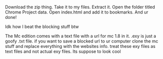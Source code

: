 Download the zip thing. 
Take it to my files.
Extract it.
Open the folder titled Chrome Project data.
Open index.html and add it to bookmarks. 
And ur done!



Idk how I beat the blocking stuff btw

The Mc edition comes with a text file with a url for mc 1.8 in it. .exy is just a goofy .txt file. if you want to save a blocked url to ur computer clone the mc stuff and replace everything with the websites info.
treat these exy files as text files and not actual exy files. Its suppose to look cool
